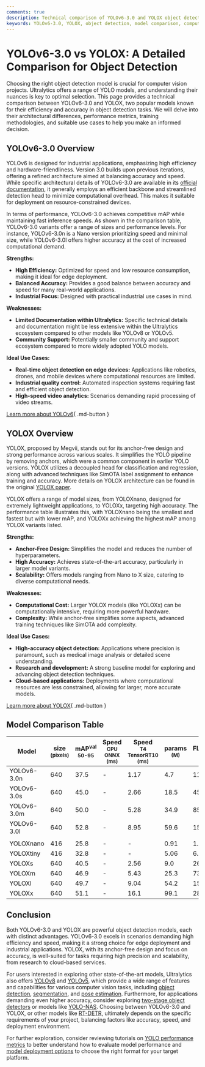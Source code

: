 ```yaml
---
comments: true
description: Technical comparison of YOLOv6-3.0 and YOLOX object detection models, highlighting architecture, performance, and use cases.
keywords: YOLOv6-3.0, YOLOX, object detection, model comparison, computer vision, Ultralytics
---
```


# YOLOv6-3.0 vs YOLOX: A Detailed Comparison for Object Detection

Choosing the right object detection model is crucial for computer vision projects. Ultralytics offers a range of YOLO models, and understanding their nuances is key to optimal selection. This page provides a technical comparison between YOLOv6-3.0 and YOLOX, two popular models known for their efficiency and accuracy in object detection tasks. We will delve into their architectural differences, performance metrics, training methodologies, and suitable use cases to help you make an informed decision.

<script async src="https://cdn.jsdelivr.net/npm/chart.js@3.9.1/dist/chart.min.js"></script>
<script defer src="../../javascript/benchmark.js"></script>

<canvas id="modelComparisonChart" width="1024" height="400" active-models='["YOLOv6-3.0", "YOLOX"]'></canvas>

## YOLOv6-3.0 Overview

YOLOv6 is designed for industrial applications, emphasizing high efficiency and hardware-friendliness. Version 3.0 builds upon previous iterations, offering a refined architecture aimed at balancing accuracy and speed. While specific architectural details of YOLOv6-3.0 are available in its [official documentation](https://docs.ultralytics.com/models/yolov6/), it generally employs an efficient backbone and streamlined detection head to minimize computational overhead. This makes it suitable for deployment on resource-constrained devices.

In terms of performance, YOLOv6-3.0 achieves competitive mAP while maintaining fast inference speeds. As shown in the comparison table, YOLOv6-3.0 variants offer a range of sizes and performance levels. For instance, YOLOv6-3.0n is a Nano version prioritizing speed and minimal size, while YOLOv6-3.0l offers higher accuracy at the cost of increased computational demand.

**Strengths:**

- **High Efficiency:** Optimized for speed and low resource consumption, making it ideal for edge deployment.
- **Balanced Accuracy:** Provides a good balance between accuracy and speed for many real-world applications.
- **Industrial Focus:** Designed with practical industrial use cases in mind.

**Weaknesses:**

- **Limited Documentation within Ultralytics:** Specific technical details and documentation might be less extensive within the Ultralytics ecosystem compared to other models like YOLOv8 or YOLOv5.
- **Community Support:** Potentially smaller community and support ecosystem compared to more widely adopted YOLO models.

**Ideal Use Cases:**

- **Real-time object detection on edge devices:** Applications like robotics, drones, and mobile devices where computational resources are limited.
- **Industrial quality control:** Automated inspection systems requiring fast and efficient object detection.
- **High-speed video analytics:** Scenarios demanding rapid processing of video streams.

[Learn more about YOLOv6](https://docs.ultralytics.com/models/yolov6/){ .md-button }

## YOLOX Overview

YOLOX, proposed by Megvii, stands out for its anchor-free design and strong performance across various scales. It simplifies the YOLO pipeline by removing anchors, which were a common component in earlier YOLO versions. YOLOX utilizes a decoupled head for classification and regression, along with advanced techniques like SimOTA label assignment to enhance training and accuracy. More details on YOLOX architecture can be found in the original [YOLOX paper](https://arxiv.org/abs/2107.08430).

YOLOX offers a range of model sizes, from YOLOXnano, designed for extremely lightweight applications, to YOLOXx, targeting high accuracy. The performance table illustrates this, with YOLOXnano being the smallest and fastest but with lower mAP, and YOLOXx achieving the highest mAP among YOLOX variants listed.

**Strengths:**

- **Anchor-Free Design:** Simplifies the model and reduces the number of hyperparameters.
- **High Accuracy:** Achieves state-of-the-art accuracy, particularly in larger model variants.
- **Scalability:** Offers models ranging from Nano to X size, catering to diverse computational needs.

**Weaknesses:**

- **Computational Cost:** Larger YOLOX models (like YOLOXx) can be computationally intensive, requiring more powerful hardware.
- **Complexity:** While anchor-free simplifies some aspects, advanced training techniques like SimOTA add complexity.

**Ideal Use Cases:**

- **High-accuracy object detection:** Applications where precision is paramount, such as medical image analysis or detailed scene understanding.
- **Research and development:** A strong baseline model for exploring and advancing object detection techniques.
- **Cloud-based applications:** Deployments where computational resources are less constrained, allowing for larger, more accurate models.

[Learn more about YOLOX](https://arxiv.org/abs/2107.08430){ .md-button }

## Model Comparison Table

| Model       | size<br><sup>(pixels) | mAP<sup>val<br>50-95 | Speed<br><sup>CPU ONNX<br>(ms) | Speed<br><sup>T4 TensorRT10<br>(ms) | params<br><sup>(M) | FLOPs<br><sup>(B) |
| ----------- | --------------------- | -------------------- | ------------------------------ | ----------------------------------- | ------------------ | ----------------- |
| YOLOv6-3.0n | 640                   | 37.5                 | -                              | 1.17                                | 4.7                | 11.4              |
| YOLOv6-3.0s | 640                   | 45.0                 | -                              | 2.66                                | 18.5               | 45.3              |
| YOLOv6-3.0m | 640                   | 50.0                 | -                              | 5.28                                | 34.9               | 85.8              |
| YOLOv6-3.0l | 640                   | 52.8                 | -                              | 8.95                                | 59.6               | 150.7             |
|             |                       |                      |                                |                                     |                    |                   |
| YOLOXnano   | 416                   | 25.8                 | -                              | -                                   | 0.91               | 1.08              |
| YOLOXtiny   | 416                   | 32.8                 | -                              | -                                   | 5.06               | 6.45              |
| YOLOXs      | 640                   | 40.5                 | -                              | 2.56                                | 9.0                | 26.8              |
| YOLOXm      | 640                   | 46.9                 | -                              | 5.43                                | 25.3               | 73.8              |
| YOLOXl      | 640                   | 49.7                 | -                              | 9.04                                | 54.2               | 155.6             |
| YOLOXx      | 640                   | 51.1                 | -                              | 16.1                                | 99.1               | 281.9             |

## Conclusion

Both YOLOv6-3.0 and YOLOX are powerful object detection models, each with distinct advantages. YOLOv6-3.0 excels in scenarios demanding high efficiency and speed, making it a strong choice for edge deployment and industrial applications. YOLOX, with its anchor-free design and focus on accuracy, is well-suited for tasks requiring high precision and scalability, from research to cloud-based services.

For users interested in exploring other state-of-the-art models, Ultralytics also offers [YOLOv8](https://docs.ultralytics.com/models/yolov8/) and [YOLOv5](https://docs.ultralytics.com/models/yolov5/), which provide a wide range of features and capabilities for various computer vision tasks, including [object detection](https://docs.ultralytics.com/tasks/detect/), [segmentation](https://docs.ultralytics.com/tasks/segment/), and [pose estimation](https://docs.ultralytics.com/tasks/pose/). Furthermore, for applications demanding even higher accuracy, consider exploring [two-stage object detectors](https://www.ultralytics.com/glossary/two-stage-object-detectors) or models like [YOLO-NAS](https://docs.ultralytics.com/models/yolo-nas/). Choosing between YOLOv6-3.0 and YOLOX, or other models like [RT-DETR](https://docs.ultralytics.com/models/rtdetr/), ultimately depends on the specific requirements of your project, balancing factors like accuracy, speed, and deployment environment.

For further exploration, consider reviewing tutorials on [YOLO performance metrics](https://docs.ultralytics.com/guides/yolo-performance-metrics/) to better understand how to evaluate model performance and [model deployment options](https://docs.ultralytics.com/guides/model-deployment-options/) to choose the right format for your target platform.
